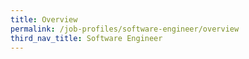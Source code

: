 ```yaml
---
title: Overview
permalink: /job-profiles/software-engineer/overview
third_nav_title: Software Engineer
---
```


